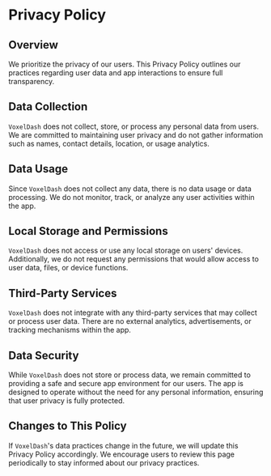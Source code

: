 # Privacy Policy

## Overview

We prioritize the privacy of our users. This Privacy Policy outlines our practices regarding user data and app interactions to ensure full transparency.

## Data Collection

`VoxelDash` does not collect, store, or process any personal data from users. We are committed to maintaining user privacy and do not gather information such as names, contact details, location, or usage analytics.

## Data Usage

Since `VoxelDash` does not collect any data, there is no data usage or data processing. We do not monitor, track, or analyze any user activities within the app.

## Local Storage and Permissions

`VoxelDash` does not access or use any local storage on users' devices. Additionally, we do not request any permissions that would allow access to user data, files, or device functions.

## Third-Party Services

`VoxelDash` does not integrate with any third-party services that may collect or process user data. There are no external analytics, advertisements, or tracking mechanisms within the app.

## Data Security

While `VoxelDash` does not store or process data, we remain committed to providing a safe and secure app environment for our users. The app is designed to operate without the need for any personal information, ensuring that user privacy is fully protected.

## Changes to This Policy

If `VoxelDash`'s data practices change in the future, we will update this Privacy Policy accordingly. We encourage users to review this page periodically to stay informed about our privacy practices.